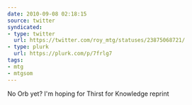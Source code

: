 ```yaml
---
date: 2010-09-08 02:18:15
source: twitter
syndicated:
- type: twitter
  url: https://twitter.com/roy_mtg/statuses/23875068721/
- type: plurk
  url: https://plurk.com/p/7frlg7
tags:
- mtg
- mtgsom
---
```


No Orb yet? I'm hoping for Thirst for Knowledge reprint